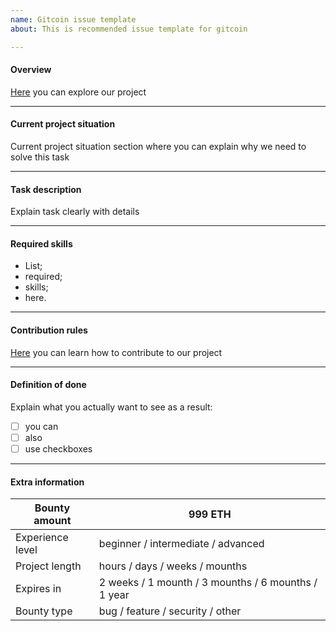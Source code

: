 ```yaml
---
name: Gitcoin issue template
about: This is recommended issue template for gitcoin

---
```


#### Overview
[Here](https://github.com/cybercongress/cybernode/blob/master/README.md) you can explore our project

---
#### Current project situation

Current project situation section where you can explain why we need to solve this task

---
#### Task description

Explain task clearly with details

---
#### Required skills

- List;
- required;
- skills;
- here.

---
#### Contribution rules

[Here](https://github.com/cybercongress/cybernode/blob/master/CONTRIBUTING.md) you can learn how to contribute to our project

---
#### Definition of done

Explain what you actually want to see as a result:
- [ ] you can
- [ ] also
- [ ] use checkboxes

---
#### Extra information

Bounty amount | 999 ETH
------------ | -------------
Experience level | beginner / intermediate / advanced
Project length | hours / days / weeks / mounths
Expires in | 2 weeks / 1 mounth / 3 mounths / 6 mounths / 1 year
Bounty type | bug / feature / security / other

